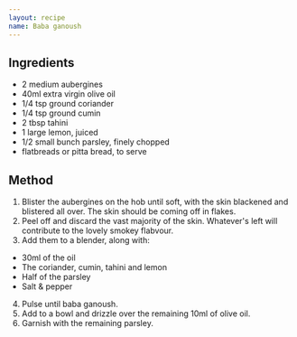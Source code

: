 ```yaml
---
layout: recipe
name: Baba ganoush
---
```


## Ingredients

- 2 medium aubergines
- 40ml extra virgin olive oil
- 1/4 tsp ground coriander
- 1/4 tsp ground cumin
- 2 tbsp tahini
- 1 large lemon, juiced
- 1/2 small bunch parsley, finely chopped
- flatbreads or pitta bread, to serve


## Method

1. Blister the aubergines on the hob until soft, with the skin blackened and blistered all over. The skin should be coming off in flakes.
2. Peel off and discard the vast majority of the skin. Whatever's left will contribute to the lovely smokey flabvour.
3. Add them to a blender, along with:
  - 30ml of the oil
  - The coriander, cumin, tahini and lemon
  - Half of the parsley
  - Salt & pepper
4. Pulse until baba ganoush.
5. Add to a bowl and drizzle over the remaining 10ml of olive oil.
6. Garnish with the remaining parsley.
